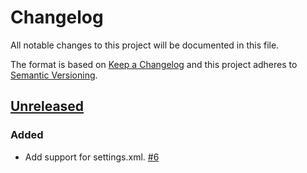 # Changelog

All notable changes to this project will be documented in this file.

The format is based on [Keep a Changelog](http://keepachangelog.com/)
and this project adheres to [Semantic Versioning](http://semver.org/).

## [Unreleased](https://github.com/atomist-skills/mvn-skill/tree/HEAD)

### Added

-   Add support for settings.xml. [#6](https://github.com/atomist-skills/mvn-skill/issues/6)
